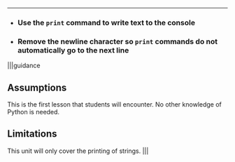 ----------

* ### Use the `print` command to write text to the console
* ### Remove the newline character so `print` commands do not automatically go to the next line

|||guidance
## Assumptions
This is the first lesson that students will encounter. No other knowledge of Python is needed.

## Limitations
This unit will only cover the printing of strings.
|||